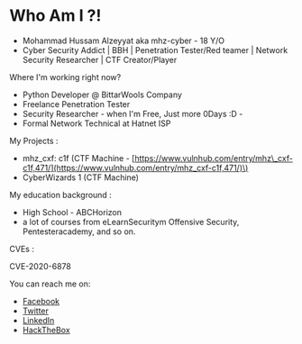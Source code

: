 # Who Am I ?!



* Mohammad Hussam Alzeyyat aka mhz-cyber - 18 Y/O
* Cyber Security Addict \| BBH \| Penetration Tester/Red teamer \| Network Security Researcher \| CTF Creator/Player



Where I'm working right now?

* Python Developer @ BittarWools Company
* Freelance Penetration Tester
* Security Researcher - when I'm Free, Just more 0Days :D -
* Formal Network Technical at Hatnet ISP



My Projects :

* mhz\_cxf: c1f \(CTF Machine - [https://www.vulnhub.com/entry/mhz\_cxf-c1f,471/](https://www.vulnhub.com/entry/mhz_cxf-c1f,471/)\)
* CyberWizards 1 \(CTF Machine\)



My education background :

* High School - ABCHorizon
* a lot of courses from eLearnSecuritym Offensive Security, Pentesteracademy, and so on.

CVEs :

CVE-2020-6878  
  
You can reach me on:

* [Facebook](https://www.facebook.com/just.back.00/)
* [Twitter](https://twitter.com/mhz_cyber)
* [LinkedIn](https://www.linkedin.com/in/mohammad-hussam-alzeyyat-19a415196/)
* [HackTheBox](https://www.hackthebox.eu/home/users/profile/115709)



